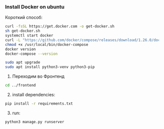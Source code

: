 ### Install Docker on ubuntu

Короткий способ:
```bash
curl -fsSL https://get.docker.com -o get-docker.sh
sh get-docker.sh
systemctl start docker
curl -L "https://github.com/docker/compose/releases/download/1.26.0/docker-compose-$(uname -s)-$(uname -m)" -o /usr/local/bin/docker-compose
chmod +x /usr/local/bin/docker-compose
docker version
docker-compose --version
```

 ```bash
sudo apt upgrade
sudo apt install python3-venv python3-pip 
```

1. Переходим во Фронтенд
 ```bash
cd ../frontend
```

2. install dependencies:
```bash
pip install -r requirements.txt
```

3. run:
```bash
python3 manage.py runserver
```

